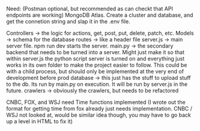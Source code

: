 Need: (Postman optional, but recommended as can checkt that API endpoints are working)
MongoDB Atlas. Create a cluster and database, and get the connetion string and slap it in the .env file.

Controllers -> the logic for actions, get, post, put, delete, patch, etc.
Models -> schema for the database
routes -> like a header file
server.js -> main server file. npm run dev starts the server.
main.py -> the secondary backend that needs to be turned into a server. Might just make it so that within server.js the python script server is turned on and everything just works in its own folder to make the project easier to follow. This could be with a child process, but should only be implemented at the very end of development before prod
database -> this just has the stuff to upload stuff to the db. Its run by main.py on execution. It will be run by server.js in the future.
crawlers -> obviously the crawlers, but needs to be refactored

CNBC, FOX, and WSJ need Time functions implemented
(I wrote out the format for getting time from fox already just needs implementation. CNBC / WSJ not looked at, would be similar idea though, you may have to go back up a level in HTML to fix it)
